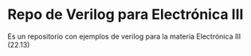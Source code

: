 # Repo de Verilog para Electrónica III

Es un repositorio con ejemplos de verilog para la materia Electrónica III (22.13)
